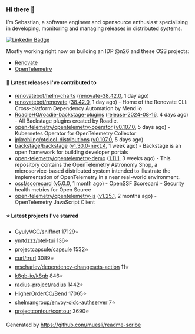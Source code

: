### Hi there 👋

I’m Sebastian, a software engineer and opensource enthusiast specialising in developing, monitoring and managing releases in distributed systems.    

[![Linkedin Badge](https://img.shields.io/badge/-LinkedIn-blue?style=flat&logo=Linkedin&logoColor=white&link=https://www.linkedin.com/in/sebastian-poxhofer/)](https://www.linkedin.com/in/sebastian-poxhofer/)

Mostly working right now on building an IDP @n26 and these OSS projects:
- [Renovate](https://github.com/renovatebot/renovate)
- [OpenTelemetry](https://github.com/open-telemetry)



#### 🚀 Latest releases I've contributed to

- [renovatebot/helm-charts](https://github.com/renovatebot/helm-charts) ([renovate-38.42.0](https://github.com/renovatebot/helm-charts/releases/tag/renovate-38.42.0), 1 day ago)
- [renovatebot/renovate](https://github.com/renovatebot/renovate) ([38.42.0](https://github.com/renovatebot/renovate/releases/tag/38.42.0), 1 day ago) - Home of the Renovate CLI: Cross-platform Dependency Automation by Mend.io
- [RoadieHQ/roadie-backstage-plugins](https://github.com/RoadieHQ/roadie-backstage-plugins) ([release-2024-08-16](https://github.com/RoadieHQ/roadie-backstage-plugins/releases/tag/release-2024-08-16), 4 days ago) - All Backstage plugins created by Roadie.
- [open-telemetry/opentelemetry-operator](https://github.com/open-telemetry/opentelemetry-operator) ([v0.107.0](https://github.com/open-telemetry/opentelemetry-operator/releases/tag/v0.107.0), 5 days ago) - Kubernetes Operator for OpenTelemetry Collector
- [jpkrohling/otelcol-distributions](https://github.com/jpkrohling/otelcol-distributions) ([v0.107.0](https://github.com/jpkrohling/otelcol-distributions/releases/tag/v0.107.0), 5 days ago)
- [backstage/backstage](https://github.com/backstage/backstage) ([v1.30.0-next.4](https://github.com/backstage/backstage/releases/tag/v1.30.0-next.4), 1 week ago) - Backstage is an open framework for building developer portals
- [open-telemetry/opentelemetry-demo](https://github.com/open-telemetry/opentelemetry-demo) ([1.11.1](https://github.com/open-telemetry/opentelemetry-demo/releases/tag/1.11.1), 3 weeks ago) - This repository contains the OpenTelemetry Astronomy Shop, a microservice-based distributed system intended to illustrate the implementation of OpenTelemetry in a near real-world environment.
- [ossf/scorecard](https://github.com/ossf/scorecard) ([v5.0.0](https://github.com/ossf/scorecard/releases/tag/v5.0.0), 1 month ago) - OpenSSF Scorecard - Security health metrics for Open Source
- [open-telemetry/opentelemetry-js](https://github.com/open-telemetry/opentelemetry-js) ([v1.25.1](https://github.com/open-telemetry/opentelemetry-js/releases/tag/v1.25.1), 2 months ago) - OpenTelemetry JavaScript Client

#### ⭐ Latest projects I've starred

- [GyulyVGC/sniffnet](https://github.com/GyulyVGC/sniffnet) 17129⭐
- [ymtdzzz/otel-tui](https://github.com/ymtdzzz/otel-tui) 136⭐
- [projectcapsule/capsule](https://github.com/projectcapsule/capsule) 1532⭐
- [curl/trurl](https://github.com/curl/trurl) 3089⭐
- [mscharley/dependency-changesets-action](https://github.com/mscharley/dependency-changesets-action) 11⭐
- [k8gb-io/k8gb](https://github.com/k8gb-io/k8gb) 846⭐
- [radius-project/radius](https://github.com/radius-project/radius) 1442⭐
- [HigherOrderCO/Bend](https://github.com/HigherOrderCO/Bend) 17065⭐
- [shelmangroup/envoy-oidc-authserver](https://github.com/shelmangroup/envoy-oidc-authserver) 7⭐
- [projectcontour/contour](https://github.com/projectcontour/contour) 3690⭐



Generated by https://github.com/muesli/readme-scribe
